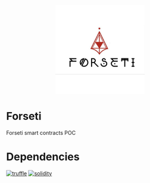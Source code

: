 <p align="center">
  <img width="240" height ="240"  alt="Forseti" src = "./assets/ForsetiLogo.jpg">
</p>

# Forseti
Forseti smart contracts POC

# Dependencies 
[![truffle](https://img.shields.io/badge/truffle-v3.4.11-orange.svg)](https://truffle.readthedocs.io/en/latest/)
[![solidity](https://img.shields.io/badge/solidity-docs-red.svg)](http://solidity.readthedocs.io/en/develop/types.html)
